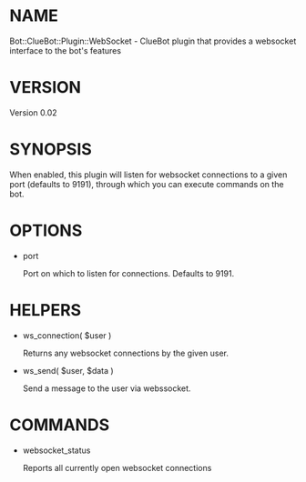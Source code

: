 # NAME

Bot::ClueBot::Plugin::WebSocket - ClueBot plugin that provides a websocket interface to the bot's features

# VERSION

Version 0.02

# SYNOPSIS

When enabled, this plugin will listen for websocket connections to a given port (defaults to 9191),
through which you can execute commands on the bot.

# OPTIONS

- port

    Port on which to listen for connections. Defaults to 9191.

# HELPERS

- ws\_connection( $user )

    Returns any websocket connections by the given user.

- ws\_send( $user, $data )

    Send a message to the user via webssocket.

# COMMANDS

- websocket\_status

    Reports all currently open websocket connections
